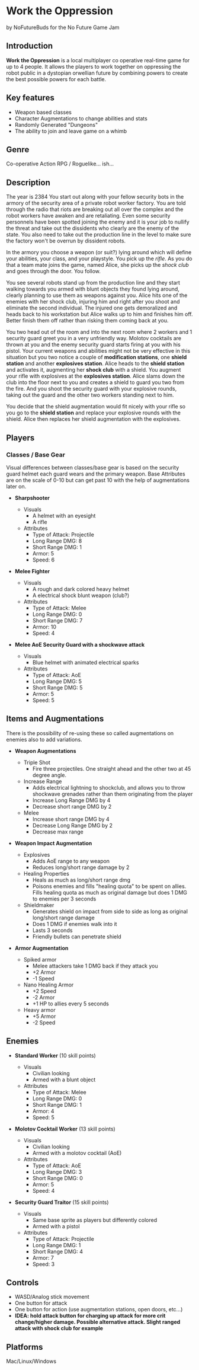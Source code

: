 # Work the Oppression
by NoFutureBuds for the No Future Game Jam

## Introduction
**Work the Oppression** is a local multiplayer co operative real-time game for up to 4 people. It allows the players to work together on oppressing the robot public in a dystopian orwellian future by combining powers to create the best possible powers for each battle.

## Key features
- Weapon based classes
- Character Augmentations to change abilities and stats
- Randomly Generated "Dungeons"
- The ability to join and leave game on a whimb

## Genre
Co-operative Action RPG / Roguelike... ish...

## Description
The year is 2384 You start out along with your fellow security bots in the armory of the security area of a private robot worker factory. You are told through the radio that riots are breaking out all over the complex and the robot workers have awaken and are retaliating. Even some security personnels have been spotted joining the enemy and it is your job to nullify the threat and take out the dissidents who clearly are the enemy of the state. You also need to take out the production line in the level to make sure the factory won't be overrun by dissident robots.

In the armory you choose a weapon (or suit?) lying around which will define your abilities, your class, and your playstyle. You pick up the *rifle*. As you do that a team mate joins the game, named Alice, she picks up the *shock club* and goes through the door. You follow.

You see several robots stand up from the production line and they start walking towards you armed with blunt objects they found lying around, clearly planning to use them as weapons against you. Alice hits one of the enemies with her shock club, injuring him and right after you shoot and eliminate the second individual. The injured one gets demoralized and heads back to his workstation but Alice walks up to him and finishes him off. Better finish them off rather than risking them coming back at you.

You two head out of the room and into the next room where 2 workers and 1 security guard greet you in a very unfriendly way. Molotov cocktails are thrown at you and the enemy security guard starts firing at you with his pistol. Your current weapons and abilities might not be very effective in this situation but you two notice a couple of **modification stations**, one **shield station** and another **explosives station**. Alice heads to the **shield station** and activates it, augmenting her **shock club** with a shield. You augment your rifle with explosives at the **explosives station**. Alice slams down the club into the floor next to you and creates a shield to guard  you two from the fire. And you shoot the security guard with your explosive rounds, taking out the guard and the other two workers standing next to him.

You decide that the shield augmentation would fit nicely with your rifle so you go to the **shield station** and replace your explosive rounds with the shield. Alice then replaces her shield augmentation with the explosives.

## Players

### Classes / Base Gear
Visual differences between classes/base gear is based on the security guard helmet each guard wears and the primary weapon. Base Attributes are on the scale of 0-10 but can get past 10 with the help of augmentations later on.

- **Sharpshooter**
	- Visuals
		- A helmet with an eyesight
		- A rifle
	- Attributes
		- Type of Attack: Projectile
		- Long Range DMG: 8
		- Short Range DMG: 1
		- Armor: 5
		- Speed: 6

- **Melee Fighter**
	- Visuals
		- A rough and dark colored heavy helmet
		- A electrical shock blunt weapon (club?)
	- Attributes
		- Type of Attack: Melee
		- Long Range DMG: 0
		- Short Range DMG: 7
		- Armor: 10 
		- Speed: 4

- **Melee AoE Security Guard with a shockwave attack**
	- Visuals
		- Blue helmet with animated electrical sparks
	- Attributes
		- Type of Attack: AoE
		- Long Range DMG: 5
		- Short Range DMG: 5
		- Armor: 5
		- Speed: 5

## Items and Augmentations
There is the possibility of re-using these so called augmentations on enemies also to add variations.

- **Weapon Augmentations**
	- Triple Shot
		- Fire three projectiles. One straight ahead and the other two at 45 degree angle.
	- Increase Range
		- Adds electrical lightning to shockclub, and allows you to throw shockwave grenades rather than them originating from the player
		- Increase Long Range DMG by 4
		- Decrease short range DMG by 2
	- Melee
		- Increase short range DMG by 4
		- Decrease Long Range DMG by 2
		- Decrease max range

- **Weapon Impact Augmentation**
	- Explosives
		- Adds AoE range to any weapon
		- Reduces long/short range damage by 2
	- Healing Properties
		- Heals as much as long/short range dmg
		- Poisons enemies and fills "healing quota" to be spent on allies. Fills healing quota as much as original damage but does 1 DMG to enemies per 3 seconds
	- Shieldmaker
		- Generates shield on impact from side to side as long as original long/short range damage
		- Does 1 DMG if enemies walk into it
		- Lasts 3 seconds
		- Friendly bullets can penetrate shield

- **Armor Augmentation**
	- Spiked armor
		- Melee attackers take 1 DMG back if they attack you
		- +2 Armor
		- -1 Speed
	- Nano Healing Armor
		- +2 Speed
		- -2 Armor
		- +1 HP to allies every 5 seconds
	- Heavy armor
		- +5 Armor
		- -2 Speed

## Enemies
- **Standard Worker** (10 skill points)
	- Visuals
		- Civilian looking
		- Armed with a blunt object
	- Attributes
		- Type of Attack: Melee
		- Long Range DMG: 0
		- Short Range DMG: 1
		- Armor: 4
		- Speed: 5
		
- **Molotov Cocktail Worker** (13 skill points)
	- Visuals
		- Civilian looking
		- Armed with a molotov cocktail (AoE)
	- Attributes
		- Type of Attack: AoE
		- Long Range DMG: 3
		- Short Range DMG: 0
		- Armor: 5
		- Speed: 4

- **Security Guard Traitor** (15 skill points)
	- Visuals
		- Same base sprite as players but differently colored
		- Armed with a pistol
	- Attributes
		- Type of Attack: Projectile
		- Long Range DMG: 1
		- Short Range DMG: 4
		- Armor: 7
		- Speed: 3

## Controls
- WASD/Analog stick movement
- One button for attack
- One button for action (use augmentation stations, open doors, etc...)
- **IDEA: hold attack button for charging up attack for more crit change/higher damage. Possible alternative attack. Slight ranged attack with shock club for example**

## Platforms
Mac/Linux/Windows

